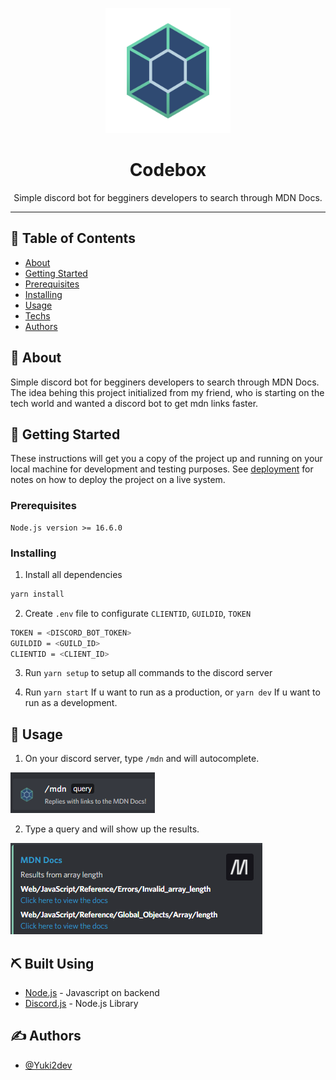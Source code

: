 <p align="center">
<img width=200px height=200px src="./github/Logo.png" alt="Project logo">
</p>

<h1 align="center">Codebox</h1>

<p align="center"> Simple discord bot for begginers developers to search through MDN Docs.
</p>

---

## 📝 Table of Contents

- [About](#about)
- [Getting Started](#getting_started)
- [Prerequisites](#prerequisites)
- [Installing](#install)
- [Usage](#usage)
- [Techs](#built_using)
- [Authors](#authors)

## 🧐 About <a name = "about"></a>

Simple discord bot for begginers developers to search through MDN Docs.
The idea behing this project initialized from my friend, who is starting on the tech world and wanted a discord bot to get mdn links faster. 

## 🏁 Getting Started <a name = "getting_started"></a>

These instructions will get you a copy of the project up and running on your local machine for development and testing purposes. See [deployment](#deployment) for notes on how to deploy the project on a live system.

### Prerequisites <a name = "prerequisites"></a>

```
Node.js version >= 16.6.0
```

### Installing <a name = "install"></a>

1. Install all dependencies

```sh
yarn install
```

2. Create `.env` file to configurate `CLIENTID`, `GUILDID`, `TOKEN`

```sh
TOKEN = <DISCORD_BOT_TOKEN>
GUILDID = <GUILD_ID>
CLIENTID = <CLIENT_ID>
```

3. Run `yarn setup` to setup all commands to the discord server

4. Run `yarn start` If u want to run as a production, or `yarn dev` If u want to run as a development.

## 🎈 Usage <a name="usage"></a>

1. On your discord server, type `/mdn` and will autocomplete.

<img src="./github/Preview.PNG" alt="Discord command"></a>

2. Type a query and will show up the results.

<img src="./github/Embed.PNG" alt="Discord embed"></a>

## ⛏️ Built Using <a name = "built_using"></a>

- [Node.js](https://nodejs.org/en/) - Javascript on backend
- [Discord.js](https://discord.js.org/#/) - Node.js Library


## ✍️ Authors <a name = "authors"></a>

- [@Yuki2dev](https://github.com/KeysHD)
